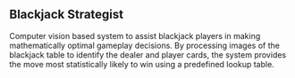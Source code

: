 ## Blackjack Strategist ##
Computer vision based system to assist blackjack players in making mathematically optimal gameplay decisions.
By processing images of the blackjack table to identify the dealer and player cards, the system provides the
move most statistically likely to win using a predefined lookup table.
